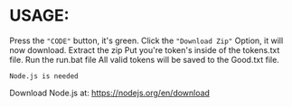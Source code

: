 # USAGE:
Press the `"CODE"` button, it's green. Click the `"Download Zip"` Option, it will now download.
Extract the zip
Put you're token's inside of the tokens.txt file.
Run the run.bat file
All valid tokens will be saved to the Good.txt file.

`Node.js is needed`

Download Node.js at: https://nodejs.org/en/download
